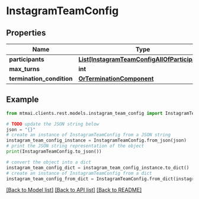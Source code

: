 # InstagramTeamConfig


## Properties

Name | Type | Description | Notes
------------ | ------------- | ------------- | -------------
**participants** | [**List[InstagramTeamConfigAllOfParticipants]**](InstagramTeamConfigAllOfParticipants.md) |  | 
**max_turns** | **int** |  | 
**termination_condition** | [**OrTerminationComponent**](OrTerminationComponent.md) |  | 

## Example

```python
from mtmai.clients.rest.models.instagram_team_config import InstagramTeamConfig

# TODO update the JSON string below
json = "{}"
# create an instance of InstagramTeamConfig from a JSON string
instagram_team_config_instance = InstagramTeamConfig.from_json(json)
# print the JSON string representation of the object
print(InstagramTeamConfig.to_json())

# convert the object into a dict
instagram_team_config_dict = instagram_team_config_instance.to_dict()
# create an instance of InstagramTeamConfig from a dict
instagram_team_config_from_dict = InstagramTeamConfig.from_dict(instagram_team_config_dict)
```
[[Back to Model list]](../README.md#documentation-for-models) [[Back to API list]](../README.md#documentation-for-api-endpoints) [[Back to README]](../README.md)


